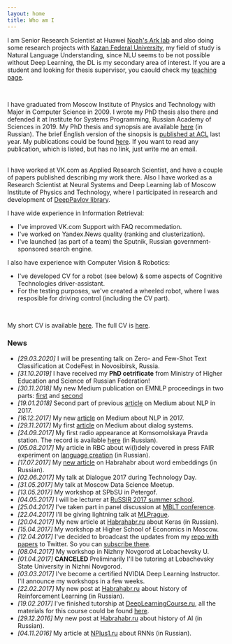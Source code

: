 ```yaml
---
layout: home
title: Who am I
---
```



I am Senior Research Scientist at Huawei [Noah's Ark lab](http://www.noahlab.com.hk/) and also doing some research projects with [Kazan Federal University](https://kpfu.ru/eng), my field of study is Natural Language Understanding, since NLU seems to be not possible without Deep Learning, the DL is my secondary area of interest. If you are a student and looking for thesis supervisor, you caould check my [teaching page](./teaching.md).

<br />

I have graduated from Moscow Institute of Physics and Technology with Major in Computer Science in 2009. I wrote my PhD thesis also there and defended it at Institute for Systems Programming, Russian Academy of Sciences in 2019. My PhD thesis and synopsis are available [here](https://www.ispras.ru/dcouncil/docs/diss/2019/malyh/malyh.php) (in Russian). The brief English version of the sinopsis is [published at ACL](https://www.aclweb.org/anthology/P19-2002/) last year.
My publications could be found [here](./publications.md). If you want to read any publication, which is listed, but has no link, just write me an email.

<br />
I have worked at VK.com as Applied Research Scientist, and have a couple of papers published describing my work there.
Also I have worked as a Research Scientist at Neural Systems and Deep Learning lab of Moscow Institute of Physics and Technology, where I participated in research and development of <a href="https://deeppavlov.ai">DeepPavlov library</a>.

I have wide experience in Information Retrieval:
- I've improved VK.com Support with FAQ recommedation.
- I've worked on Yandex.News quality (ranking and clusterization).
- I've launched (as part of a team) the Sputnik, Russian government-sponsored search engine.

I also have experience with Computer Vision & Robotics:
- I've developed CV for a robot (see below) & some aspects of Cognitive Technologies driver-assistant.
- For the testing purposes, we've created a wheeled robot, where I was resposible for driving control (including the CV part).

<br />

My short CV is available [here](resume/one-page-cv.pdf). The full CV is [here](https://www.dropbox.com/s/ce0d73trfwtfc7h/academic_CV2.pdf?dl=1).

### News 
- *[29.03.2020]* I will be presenting talk on Zero- and Few-Shot Text Classification at CodeFest in Novosibirsk, Russia.
- *[31.10.2019]* I have received my **PhD cetrificate** from Ministry of Higher Education and Science of Russian Federation!
- *[30.11.2018]* My new Medium publication on EMNLP proceedings in two parts: [first](https://medium.com/@madrugado/interesting-stuff-at-emnlp-part-i-4a79b5007eb1) and [second](https://medium.com/@madrugado/interesting-stuff-at-emnlp-part-ii-ce92ac928f16)
- *[19.01.2018]* Second part of previous [article](https://medium.com/@madrugado/advances-in-nlp-in-2017-part-ii-d8da391a3f01) on Medium about NLP in 2017.
- *[16.12.2017]* My new [article](https://medium.com/@madrugado/advances-in-nlp-in-2017-b00e927fcc57) on Medium about NLP in 2017.
- *[29.11.2017]* My first [article](https://medium.com/@madrugado/what-are-the-dialog-systems-or-something-about-eliza-9aefb551eaaa) on Medium about dialog systems.
- *[24.09.2017]* My first radio appearance at Komsomolskaya Pravda station. The record is available [here](https://www.kp.ru/radio/guest/827003/) (in Russian).
- *[05.08.2017]* My article in RBC about wi(l)dely covered in press FAIR experiment on [language creation](http://www.rbc.ru/opinions/technology_and_media/04/08/2017/598453329a7947214bab8e50) (in Russian).
- *[17.07.2017]* My [new article](https://habrahabr.ru/company/ods/blog/329410/
) on Habrahabr about word embeddings (in Russian).
- *[02.06.2017]* My talk at Dialogue 2017 during Technology Day.
- *[31.05.2017]* My talk at Moscow Data Science Meetup.
- *[13.05.2017]* My workshop at SPbSU in Petergof.
- *[04.05.2017]* I will be lecturer at [RuSSIR 2017 summer school](http://romip.ru/russir2017/). 
- *[25.04.2017]* I've taken part in panel discussion at [MBLT conference](https://mblt.ru).
- *[22.04.2017]* I'll be giving lightning talk at [MLPrague](http://mlprague.com).
- *[20.04.2017]* My new article at [Habrahabr.ru](https://habrahabr.ru/company/ods/blog/325432/) about Keras (in Russian).
- *[15.04.2017]* My workshop at Higher School of Economics in Moscow.
- *[12.04.2017]* I've decided to broadcast the updates from my [repo with papers](https://github.com/madrugado/deep-learning-nlp-rl-papers) to Twitter. So you can [subscribe there](https://twitter.com/madrugad0).
- *[08.04.2017]* My workshop in Nizhny Novgorod at Lobachevsky U.
- *[01.04.2017]* **CANCELED** Preliminarily I'll be tutoring at Lobachevsky State University in Nizhni Novgorod.
- *[03.03.2017]* I've become a certified NVIDIA Deep Learning Instructor. I'll announce my workshops in a few weeks.
- *[22.02.2017]* My new post at [Habrahabr.ru](https://habrahabr.ru/post/322404/) about history of Reinforcement Learning (in Russian).
- *[19.02.2017]* I've finished tutorship at [DeepLearningCourse.ru](http://DeepLearningCourse.ru), all the materials for this course could be found [here](https://github.com/DeepLearningCourse/DeepLearningCourse).
- *[29.12.2016]* My new post at [Habrahabr.ru](https://habrahabr.ru/company/mipt/blog/318758/) about history of AI (in Russian).
- *[04.11.2016]* My article at [NPlus1.ru](https://nplus1.ru/material/2016/11/04/recurrent-networks) about RNNs (in Russian).
